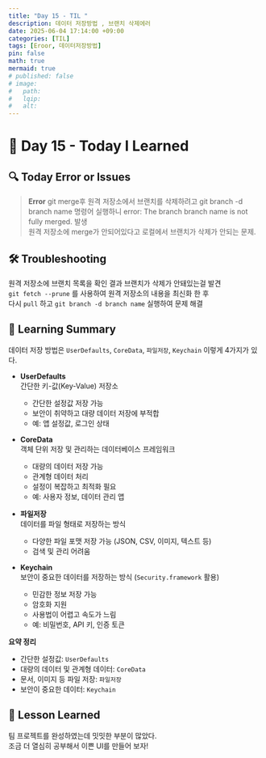 ```yaml
---
title: "Day 15 - TIL "
description: 데이터 저장방법 , 브랜치 삭제에러
date: 2025-06-04 17:14:00 +09:00
categories: [TIL]
tags: [Eroor, 데이터저장방법]
pin: false
math: true
mermaid: true
# published: false
# image:
#   path:
#   lqip: 
#   alt: 
---
```


# 📘 Day 15 - Today I Learned

## 🔍 Today Error or Issues  
> **Error** git merge후 원격 저장소에서 브랜치를 삭제하려고 git branch -d branch name 명령어 실행하니 error: The branch branch name is not fully merged. 발생  
원격 저장소에 merge가 안되어있다고 로컬에서 브랜치가 삭제가 안되는 문제.

## 🛠️ Troubleshooting  
원격 저장소에 브랜치 목록을 확인 결과 브랜치가 삭제가 안돼있는걸 발견  
`git fetch --prune` 를 사용하여 원격 저장소의 내용을 최신화 한 후  
다시 `pull` 하고 `git branch -d branch name` 실행하여 문제 해결

## 📝 Learning Summary  
데이터 저장 방법은 `UserDefaults`, `CoreData`, `파일저장`, `Keychain` 이렇게 4가지가 있다.  

- **UserDefaults**  
  간단한 키-값(Key-Value) 저장소  
  - 간단한 설정값 저장 가능  
  - 보안이 취약하고 대량 데이터 저장에 부적합  
  - 예: 앱 설정값, 로그인 상태  

- **CoreData**  
  객체 단위 저장 및 관리하는 데이터베이스 프레임워크  
  - 대량의 데이터 저장 가능  
  - 관계형 데이터 처리  
  - 설정이 복잡하고 최적화 필요  
  - 예: 사용자 정보, 데이터 관리 앱  

- **파일저장**  
  데이터를 파일 형태로 저장하는 방식  
  - 다양한 파일 포맷 저장 가능 (JSON, CSV, 이미지, 텍스트 등)  
  - 검색 및 관리 어려움  

- **Keychain**  
  보안이 중요한 데이터를 저장하는 방식 (`Security.framework` 활용)  
  - 민감한 정보 저장 가능  
  - 암호화 지원  
  - 사용법이 어렵고 속도가 느림  
  - 예: 비밀번호, API 키, 인증 토큰  

**요약 정리**  
- 간단한 설정값: `UserDefaults`  
- 대량의 데이터 및 관계형 데이터: `CoreData`  
- 문서, 이미지 등 파일 저장: `파일저장`  
- 보안이 중요한 데이터: `Keychain`

## 📘 Lesson Learned  
팀 프로젝트를 완성하였는데 밋밋한 부분이 많았다.  
조금 더 열심히 공부해서 이쁜 UI를 만들어 보자!
